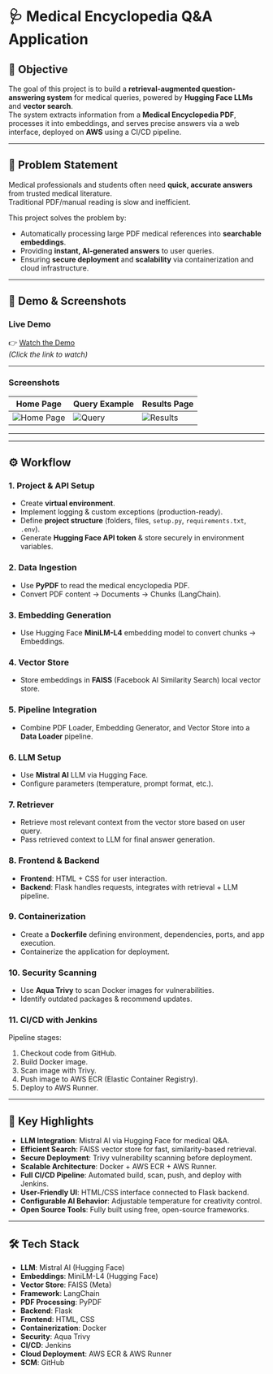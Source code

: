 # 🩺 Medical Encyclopedia Q&A Application

## 📌 Objective
The goal of this project is to build a **retrieval-augmented question-answering system** for medical queries, powered by **Hugging Face LLMs** and **vector search**.  
The system extracts information from a **Medical Encyclopedia PDF**, processes it into embeddings, and serves precise answers via a web interface, deployed on **AWS** using a CI/CD pipeline.

---

## 🛑 Problem Statement
Medical professionals and students often need **quick, accurate answers** from trusted medical literature.  
Traditional PDF/manual reading is slow and inefficient.

This project solves the problem by:
- Automatically processing large PDF medical references into **searchable embeddings**.
- Providing **instant, AI-generated answers** to user queries.
- Ensuring **secure deployment** and **scalability** via containerization and cloud infrastructure.

---

## 🎥 Demo & Screenshots

### Live Demo
👉 [Watch the Demo](https://github.com/user-attachments/assets/3bce3be5-18a4-4afc-bab7-c8da2ad7bee0)  
*(Click the link to watch)*

---

### Screenshots

| Home Page | Query Example | Results Page |
|-----------|---------------|--------------|
| ![Home Page](https://github.com/user-attachments/assets/facd4101-28d8-4e3a-b69e-3c7439fb46e0) | ![Query](https://github.com/user-attachments/assets/a27d54a8-31c4-4b58-8aff-907158e8a4da) | ![Results](https://github.com/user-attachments/assets/fdc8bf6c-cf19-43d5-9c43-e2b63ab78726) |

---


---

## ⚙️ Workflow

### 1. Project & API Setup
- Create **virtual environment**.
- Implement logging & custom exceptions (production-ready).
- Define **project structure** (folders, files, `setup.py`, `requirements.txt`, `.env`).
- Generate **Hugging Face API token** & store securely in environment variables.

### 2. Data Ingestion
- Use **PyPDF** to read the medical encyclopedia PDF.
- Convert PDF content → Documents → Chunks (LangChain).

### 3. Embedding Generation
- Use Hugging Face **MiniLM-L4** embedding model to convert chunks → Embeddings.

### 4. Vector Store
- Store embeddings in **FAISS** (Facebook AI Similarity Search) local vector store.

### 5. Pipeline Integration
- Combine PDF Loader, Embedding Generator, and Vector Store into a **Data Loader** pipeline.

### 6. LLM Setup
- Use **Mistral AI** LLM via Hugging Face.
- Configure parameters (temperature, prompt format, etc.).

### 7. Retriever
- Retrieve most relevant context from the vector store based on user query.
- Pass retrieved context to LLM for final answer generation.

### 8. Frontend & Backend
- **Frontend**: HTML + CSS for user interaction.
- **Backend**: Flask handles requests, integrates with retrieval + LLM pipeline.

### 9. Containerization
- Create a **Dockerfile** defining environment, dependencies, ports, and app execution.
- Containerize the application for deployment.

### 10. Security Scanning
- Use **Aqua Trivy** to scan Docker images for vulnerabilities.
- Identify outdated packages & recommend updates.

### 11. CI/CD with Jenkins
Pipeline stages:
1. Checkout code from GitHub.
2. Build Docker image.
3. Scan image with Trivy.
4. Push image to AWS ECR (Elastic Container Registry).
5. Deploy to AWS Runner.

---

## 🌟 Key Highlights
- **LLM Integration**: Mistral AI via Hugging Face for medical Q&A.
- **Efficient Search**: FAISS vector store for fast, similarity-based retrieval.
- **Secure Deployment**: Trivy vulnerability scanning before deployment.
- **Scalable Architecture**: Docker + AWS ECR + AWS Runner.
- **Full CI/CD Pipeline**: Automated build, scan, push, and deploy with Jenkins.
- **User-Friendly UI**: HTML/CSS interface connected to Flask backend.
- **Configurable AI Behavior**: Adjustable temperature for creativity control.
- **Open Source Tools**: Fully built using free, open-source frameworks.

---

## 🛠 Tech Stack
- **LLM**: Mistral AI (Hugging Face)
- **Embeddings**: MiniLM-L4 (Hugging Face)
- **Vector Store**: FAISS (Meta)
- **Framework**: LangChain
- **PDF Processing**: PyPDF
- **Backend**: Flask
- **Frontend**: HTML, CSS
- **Containerization**: Docker
- **Security**: Aqua Trivy
- **CI/CD**: Jenkins
- **Cloud Deployment**: AWS ECR & AWS Runner
- **SCM**: GitHub
